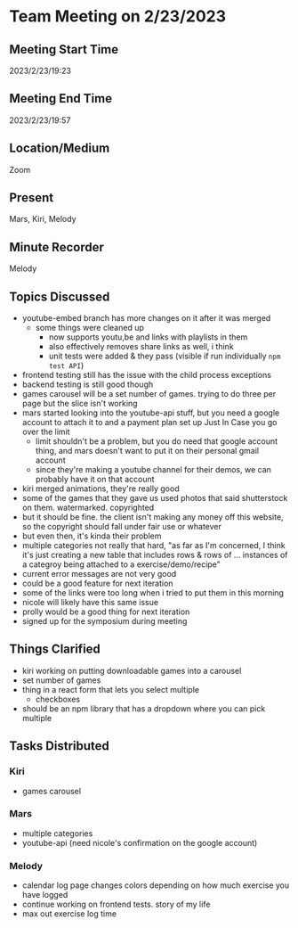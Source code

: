 # Team Meeting on 2/23/2023

## Meeting Start Time
2023/2/23/19:23

## Meeting End Time
2023/2/23/19:57

## Location/Medium
Zoom

## Present
Mars, Kiri, Melody

## Minute Recorder
Melody

## Topics Discussed
- youtube-embed branch has more changes on it after it was merged
  - some things were cleaned up
    - now supports youtu,be and links with playlists in them
    - also effectively removes share links as well, i think
    - unit tests were added & they pass (visible if run individually `npm test API`)
- frontend testing still has the issue with the child process exceptions
- backend testing is still good though
- games carousel will be a set number of games. trying to do three per page but the slice isn't working
- mars started looking into the youtube-api stuff, but you need a google account to attach it to and a payment plan set up Just In Case you go over the limit
  - limit shouldn't be a problem, but you do need that google account thing, and mars doesn't want to put it on their personal gmail account
  - since they're making a youtube channel for their demos, we can probably have it on that account
- kiri merged animations, they're really good
- some of the games that they gave us used photos that said shutterstock on them. watermarked. copyrighted
- but it should be fine. the client isn't making any money off this website, so the copyright should fall under fair use or whatever
- but even then, it's kinda their problem
- multiple categories not really that hard, "as far as I'm concerned, I think it's just creating a new table that includes rows & rows of … instances of a categroy being attached to a exercise/demo/recipe"
- current error messages are not very good
- could be a good feature for next iteration
- some of the links were too long when i tried to put them in this morning
- nicole will likely have this same issue
- prolly would be a good thing for next iteration
- signed up for the symposium during meeting
## Things Clarified
- kiri working on putting downloadable games into a carousel
- set number of games
- thing in a react form that lets you select multiple
  - checkboxes
- should be an npm library that has a dropdown where you can pick multiple
## Tasks Distributed
### Kiri
- games carousel
### Mars
- multiple categories
- youtube-api (need nicole's confirmation on the google account)
### Melody
- calendar log page changes colors depending on how much exercise you have logged
- continue working on frontend tests. story of my life
- max out exercise log time
